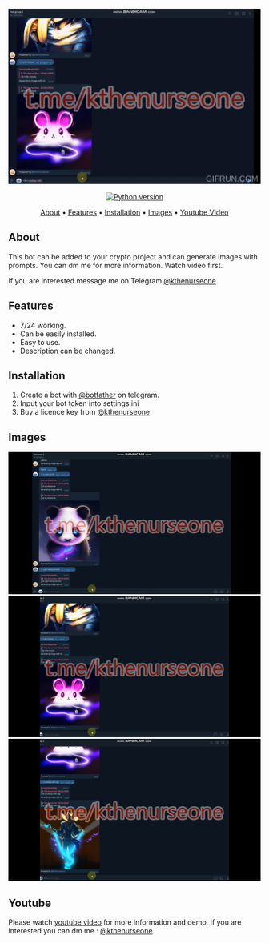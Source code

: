 <p align="center"><a href="https://youtu.be/qnkykq45tgU" target="_blank"><img src="https://github.com/kthenurseone-dev/telegram_ai_imagebot/blob/main/video.gif?raw=true"></a></p>

<p align="center">
    <a href="https://www.python.org/downloads/release/python-380/"><img src="https://img.shields.io/badge/python-3.8-blue.svg?style=plastic" alt="Python version"></a>
</p>

<p align="center">
  <a href="#about">About</a>
  •
  <a href="#features">Features</a>
  •
  <a href="#installation">Installation</a>
  •
  <a href="#images">Images</a>
  •
  <a href="#youtube">Youtube Video</a>
</p>

## About
This bot can be added to your crypto project and can generate images with prompts. You can dm me for more information. Watch video first.

If you are interested message me on Telegram [@kthenurseone](https://t.me/kthenurseone). 

## Features
- 7/24 working. 
- Can be easily installed.
- Easy to use.
- Description can be changed.



## Installation
1) Create a bot with [@botfather](https://t.me/botfather) on telegram.
2) Input your bot token into settings.ini
3) Buy a licence key from [@kthenurseone](https://t.me/kthenurseone)


## Images
![bsc_sniper_bot](https://github.com/kthenurseone-dev/telegram_ai_imagebot/blob/main/1.png?raw=true)
![bsc_sniper_bot](https://github.com/kthenurseone-dev/telegram_ai_imagebot/blob/main/2.png?raw=true)
![bsc_sniper_bot](https://github.com/kthenurseone-dev/telegram_ai_imagebot/blob/main/3.png?raw=true)



## Youtube
Please watch [youtube video](https://youtu.be/qnkykq45tgU) for more information and demo. If you are interested you can dm me : [@kthenurseone](https://t.me/kthenurseone)
